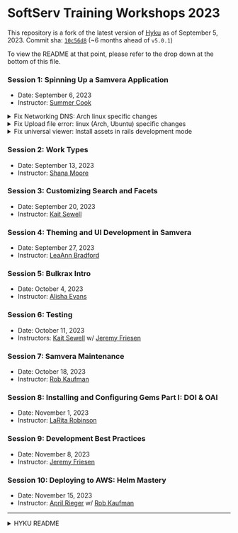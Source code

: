 # SoftServ Training Workshops 2023

This repository is a fork of the latest version of [Hyku](https://github.com/samvera/hyku) as of September 5, 2023. Commit sha: [`10c56d8`](https://github.com/samvera/hyku/tree/10c56d88485206aadb1c1cc5d4bec205c10205f0) (~6 months ahead of `v5.0.1`)

To view the README at that point, please refer to the drop down at the bottom of this file.

### Session 1: Spinning Up a Samvera Application
- Date: September 6, 2023
- Instructor: [Summer Cook](https://github.com/summer-cook)
<details>
  <summary>Fix Networking DNS: Arch linux specific changes </summary> 

on arch dory is not working for me. to resolve it

1. see changes in the doker-compose.yml and .env 

2.  add to /etc/hosts ech individual tenant 

```bash 
 127.0.0.1 localhost demo.localhost test.locualhost
``` 

access the apps via localhost:3000, test.localhost:3000

</details>

<details>
  <summary>Fix Upload file error: linux (Arch, Ubuntu) specific changes </summary> 

Apply acl's to the host system files if user uid on the host system is different from the user in the web container. The user `app` in the docker container has uid 1001 and needs to get access to some directories and files which are bind mount.

In the hyku repository root dir on the host run the following three commands which set the acls accordingly to directories, files and files with executable flag 

1. `find . -type d -exec setfacl --modify=user:1001:rwx {} \; `

2. `find . -type f -exec setfacl --modify=user:1001:rw  {} \; `

3. `find . -type f -perm /u+x,g+x -exec setfacl --modify=user:1001:rwx {} \; `

</details>

<details>

  <summary>Fix universal viewer: Install assets in rails development mode </summary> 

1. connect to the web container `docker compose exec web bash` and   

2. run `yarn install`

</details>

### Session 2: Work Types
- Date: September 13, 2023
- Instructor: [Shana Moore](https://github.com/ShanaLMoore)

### Session 3: Customizing Search and Facets
- Date: September 20, 2023
- Instructor: [Kait Sewell](https://github.com/K8Sewell)

### Session 4: Theming and UI Development in Samvera
- Date: September 27, 2023
- Instructor: [LeaAnn Bradford](https://github.com/labradford)

### Session 5: Bulkrax Intro
- Date: October 4, 2023
- Instructor: [Alisha Evans](https://github.com/alishaevn)

### Session 6: Testing
- Date: October 11, 2023
- Instructors: [Kait Sewell](https://github.com/K8Sewell) w/ [Jeremy Friesen](https://github.com/jeremyf)

### Session 7: Samvera Maintenance
- Date: October 18, 2023
- Instructor: [Rob Kaufman](https://github.com/orangewolf)

### Session 8: Installing and Configuring Gems Part I: DOI & OAI
- Date: November 1, 2023
- Instructor: [LaRita Robinson](https://github.com/laritakr)

### Session 9: Development Best Practices
- Date: November 8, 2023
- Instructor: [Jeremy Friesen](https://github.com/jeremyf)

### Session 10: Deploying to AWS:  Helm Mastery
- Date: November 15, 2023
- Instructor: [April Rieger](https://github.com/aprilrieger) w/ [Rob Kaufman](https://github.com/orangewolf)


<hr>
<details>
 <summary>HYKU README</summary>

## Table of Contents

  * [Running the stack](#running-the-stack)
    * [For development](#for-development)
    * [For testing](#for-testing)
    * [On AWS](#on-aws)
    * [With Docker](#with-docker)
    * [With Vagrant](#with-vagrant)
    * [With Kubernetes](#with-kubernetes)
  * [Single Tenant Mode](#single-tenancy)
  * [Switching accounts](#switching-accounts)
  * [Environment Variables](#environment-variables)
  * [Development dependencies](#development-dependencies)
    * [Postgres](#postgres)
  * [Importing](#importing)
    * [Enable Bulkrax](#enable-bulkrax)
    * [from CSV](#from-csv)
    * [from purl](#from-purl)
  * [Compatibility](#compatibility)
  * [Product Owner](#product-owner)
  * [Help](#help)
  * [Acknowledgments](#acknowledgments)

----

## Running the stack

### For development / testing with Docker

#### Dory

On OS X or Linux we recommend running [Dory](https://github.com/FreedomBen/dory). It acts as a proxy allowing you to access domains locally such as hyku.test or tenant.hyku.test, making multitenant development more straightforward and prevents the need to bind ports locally. Be sure to [adjust your ~/.dory.yml file to support the .test tld](https://github.com/FreedomBen/dory#config-file).  You can still run in development via docker with out Dory. To do so, copy `docker-compose.override-nodory.yml` to `docker-compose.override.yml` before starting doing docker-compose up.  You can then see the application t the loopback domain 'lvh.me:3000'.

```bash
gem install dory
dory up
```

#### Basic steps

```bash
docker-compose up web
```

This command starts the whole stack in individual containers allowing Rails to be started or stopped independent of the other services.  Once that starts (you'll see the line `Passenger core running in multi-application mode.` or `Listening on tcp://0.0.0.0:3000` to indicate a successful boot), you can view your app in a web browser at either hyku.test or localhost:3000 (see above).  When done `docker-compose stop` shuts down everything.

#### Troubleshooting on Windows
1. Dory is running but you're unable to access hyku.test:
    - Run this in the terminal: `ip addr | grep eth0 | grep inet`
    - Copy the first IP address from the result in your terminal
    - Use the steps under "Change the File Manually" at [this link](https://www.hostinger.co.uk/tutorials/how-to-edit-hosts-file#:~:text=Change%20the%20File%20Manually,-Press%20Start%20and&text=Once%20in%20Notepad%2C%20go%20to,space%2C%20then%20your%20domain%20name) to open your host file
    - At the bottom of the host file add this line: `<your-ip-address> hyku.test`
    - Save (_You may or may not need to restart your server_)

2. When creating a work and adding a file, you get an internal server error due to ownership/permissions issues of the tmp directory:
    - Gain root access to the container (in a slightly hacky way, check_volumes container runs from root): `docker compose run check_volumes bash`
    - Change ownership to app: `chown -R app:app /app/samvera/hyrax-webapp`

#### Tests in Docker

The full spec suite can be run in docker locally. There are several ways to do this, but one way is to run the following:

```bash
docker-compose exec web rake
```

### With out Docker

Please note that this is unused by most contributors at this point and will likely become unsupported in a future release of Hyku unless someone in the community steps up to maintain it.

#### For development

```bash
solr_wrapper
fcrepo_wrapper
postgres -D ./db/postgres
redis-server /usr/local/etc/redis.conf
bin/setup
DISABLE_REDIS_CLUSTER=true bundle exec sidekiq
DISABLE_REDIS_CLUSTER=true bundle exec rails server -b 0.0.0.0
```
#### For testing

See the [Hyku Development Guide](https://github.com/samvera/hyku/wiki/Hyku-Development-Guide) for how to run tests.

### Working with Translations

You can log all of the I18n lookups to the Rails logger by setting the I18N_DEBUG environment variable to true. This will add a lot of chatter to the Rails logger (but can be very helpful to zero in on what I18n key you should or could use).

```console
$ I18N_DEBUG=true bin/rails server
```

### On AWS

AWS CloudFormation templates for the Hyku stack are available in a separate repository:

https://github.com/hybox/aws

### With Docker

We distribute two `docker-compose.yml` configuration files.  The first is set up for development / running the specs. The other, `docker-compose.production.yml` is for running the Hyku stack in a production setting. . Once you have [docker](https://docker.com) installed and running, launch the stack using e.g.:

```bash
docker-compose up -d web
```

Note: You may need to add your user to the "docker" group.

```sudo gpasswd -a $USER docker
newgrp docker
```

### With Vagrant

The [samvera-vagrant project](https://github.com/samvera-labs/samvera-vagrant) provides another simple way to get started "kicking the tires" of Hyku (and [Hyrax](http://hyr.ax/)), making it easy and quick to spin up Hyku. (Note that this is not for production or production-like installations.) It requires [VirtualBox](https://www.virtualbox.org/) and [Vagrant](https://www.vagrantup.com/).

### With Kubernetes

Hyku relies on the helm charts provided by Hyrax. See [Deployment Info](https://github.com/samvera/hyrax/blob/main/CONTAINERS.md#deploying-to-production) for more information. We also provide a basic helm [deployment script](bin/helm_deploy). Hyku currently needs some additional volumes and ENV vars over the base Hyrax. See (ops/review-deploy.tmpl.yaml) for an example of what that might look like.

## Single Tenant Mode

Much of the default configuration in Hyku is set up to use multi-tenant mode.  This default mode allows Hyku users to run the equivielent of multiple Hyrax installs on a single set of resources. However, sometimes the subdomain splitting multi-headed complexity is simply not needed.  If this is the case, then single tenant mode is for you.  Single tenant mode will not show the tenant sign up page, or any of the tenant management screens. Instead it shows a single Samvera instance at what ever domain is pointed at the application.

To enable single tenant, set `HYKU_MULTITENANT=false` in your `docker-compose.yml` and `docker-compose.production.yml` configs. After changinig this setting, run `rails db:seed` to prepopulate the single tenant.

In single tenant mode, both the application root (eg. localhost, or hyku.test) and the tenant url single.* (eg. single.hyku.test) will load the tenant. Override the root host by setting HYKU_ROOT_HOST`.

To change from single- to multi-tenant mode, change the multitenancy/enabled flag to true and restart the application. Change the 'single' tenant account cname in the Accounts edit interface to the correct hostname.

## Switching accounts
There are three recommend ways to switch your current session from one account to another by using:
```ruby
switch!(Account.first)
# or
switch!('my.site.com')
# or
switch!('myaccount')
```

## Analytics Feature
Hyku currently only supports the configuration of one Google Analytics account for the basic functionality of this feature. Hyku currently only support Google Analytics with the Universal Analytics property for this feature.

Note: Google has announced they will stop processing data using the Universal Analytics property on July 1, 2023  or July 1, 2024 for Analytics 360 properties.

To enable analytics tracking and reporting features within Hyku, please follow the directions below.

### Setup a Google Analytics Account
- Create a Service Account: https://cloud.google.com/iam/docs/creating-managing-service-accounts
  - Note the service account email
  - When making a service account key, make sure the key type is set to p12
  - Note the service account private key secret
- Create an OAuth 2.0 Client ID: https://developers.google.com/identity/protocols/oauth2/web-server#creatingcred
- Create an Analytics account: https://support.google.com/analytics/answer/10269537?hl=en
  - Note Google Universal Analytics ID number
- Add service account email  as User, and grant "View" access: https://support.google.com/analytics/answer/1009702?hl=en#Add&zippy=%2Cin-this-article
- Enable the "Google Analytics API": https://developers.google.com/identity/protocols/oauth2/web-server#enable-apis
- Enable the "IAM Service Account Credentials API": https://developers.google.com/identity/protocols/oauth2/web-server#enable-apis

### Set the Environment Variables
In Hyku there are a few areas to set the environment variables needed for each of your environments development/staging/prodeuction/etc.

- Uncomment the config/analytics.yml file where the below mentioned environment variables will connect to our application.

```yaml
analytics:
  google:
    analytics_id: <%= ENV['GOOGLE_ANALYTICS_ID'] %>
    app_name: <%= ENV['GOOGLE_OAUTH_APP_NAME'] %>
    app_version: <%= ENV['GOOGLE_OAUTH_APP_VERSION'] %>
    privkey_path: <%= ENV['GOOGLE_OAUTH_PRIVATE_KEY_PATH'] %>
    privkey_secret: <%= ENV['GOOGLE_OAUTH_PRIVATE_KEY_SECRET'] %>
    client_email: <%= ENV['GOOGLE_OAUTH_CLIENT_EMAIL'] %>
```

- For local development please see the .env file and see the "Enable Google Analytics" section.

```yaml
##START## Enable Google Analytics
# Uncomment to enable and configure Google Analytics, see README for instructions.
HYRAX_ANALYTICS=true
GOOGLE_ANALYTICS_ID=UA-123456-12
GOOGLE_OAUTH_APP_NAME=hyku-demo
GOOGLE_OAUTH_APP_VERSION=1.0
GOOGLE_OAUTH_PRIVATE_KEY_SECRET=not-a-secret
GOOGLE_OAUTH_PRIVATE_KEY_PATH=prod-cred.p12
GOOGLE_OAUTH_CLIENT_EMAIL=set-me@email.com

# AND comment this out
# HYRAX_ANALYTICS=false
##END## Enable Google Analytics
```

- For deployment to staging/production please update/add the variables and values to the helm values files located in the ops directory (example: staging-deploy.tmpl.yaml).

```yaml
  - name: GOOGLE_ANALYTICS_ID
    value: $GOOGLE_ANALYTICS_ID # Set in GitHub's Environment Secrets
  - name: GOOGLE_OAUTH_APP_NAME
    value: hyku-demo
  - name: GOOGLE_OAUTH_APP_VERSION
    value: '1.0'
  - name: GOOGLE_OAUTH_PRIVATE_KEY_SECRET
    value: $GOOGLE_OAUTH_PRIVATE_KEY_SECRET # Set in GitHub's Environment Secrets
  - name: GOOGLE_OAUTH_PRIVATE_KEY_PATH
    value: prod-cred.p12 # The p12 file is in root and named `prod-cred.p12`
  - name: GOOGLE_OAUTH_PRIVATE_KEY_VALUE
    value: $GOOGLE_OAUTH_PRIVATE_KEY_VALUE # Set in GitHub's Environment Secrets
  - name: GOOGLE_OAUTH_CLIENT_EMAIL
    value: set-me@email.com
  - name: HYRAX_ANALYTICS
    value: 'true'
```

To get the `GOOGLE_OAUTH_PRIVATE_KEY_VALUE` value to set the variable in GitHub's Environment Secrets, you need the path to the p12 file you got from setting up your Google Service Account and run the following in your console locally.

`base64 -i path/to/file.p12 | pbcopy`

Once you run this script the value is on your local computers clipboard. You will need to paste this into GitHubs Environment Secrets or however you/your organization are handling secrets.

## Environment Variables

| Name | Description | Default | Development or Test Only |
| ------------- | ------------- | ------------- | ------------- |
| CHROME_HOSTNAME | specifies the chromium host for feature specs | chrome | yes |
| DB_ADAPTER | which Rails database adapter, mapped in to config/database.yml. Common values are postgresql, mysql2, jdbc, nulldb | postgresql | no |
| DB_HOST | host name for the database | db | no |
| DB_NAME | name of database on database host | hyku | no |
| DB_PASSWORD | password for connecting to database | | no |
| DB_PORT | Port for database connections | 5432 | no |
| DB_TEST_NAME | name of database on database host for tests to run against. Should be different than the development database name or your tests will clobber your dev set up | hyku_test | yes |
| DB_USER | username for the database connection | postgres | no |
| FCREPO_BASE_PATH | Fedora root path | /hykudemo | no
| FCREPO_DEV_BASE_PATH | Fedora root path used for dev instance | /dev | yes
| FCREPO_DEVELOPMENT_PORT | Port used for fedora dev instance | 8984 | yes
| FCREPO_HOST | host name for the fedora repo | fcrepo | no |
| FCREPO_PORT | port for the fedora repo | 8080 | no |
| FCREPO_REST_PATH | Fedora REST endpoint | rest | no
| FCREPO_STAGING_BASE_PATH | Fedora root path used for dev instance | /staging | no
| FCREPO_TEST_BASE_PATH | Fedora root path used for test instance | /test | yes
| FCREPO_TEST_PORT | Test port for the fedora repo  8986 | yes |
| GOOGLE_ANALYTICS_ID | The Google Analytics account id. Disabled if not set | - | no |
| GOOGLE_OAUTH_APP_NAME | The name of the application. | - | no |
| GOOGLE_OAUTH_APP_VERSION | The version of application. | - | no |
| GOOGLE_OAUTH_PRIVATE_KEY_SECRET | The secret provided by Google when you created the key. | - | no |
| GOOGLE_OAUTH_PRIVATE_KEY_PATH | The full path to your p12, key file. | - | no |
| GOOGLE_OAUTH_PRIVATE_KEY_VALUE | The value of the p12 file with base64 encryption, only set on deployment as that is how we get the p12 file on the server (see bin/web & bin/worker files) | - | no
| GOOGLE_OAUTH_CLIENT_EMAIL | OAuth Client email address.  | set-me@email.com | no |
| HYKU_ADMIN_HOST | URL of the admin / proprietor host in a multitenant environment | hyku.test | no |
| HYKU_ADMIN_ONLY_TENANT_CREATION | Restrict signing up a new tenant to the admin | false | no | |
| HYKU_ALLOW_SIGNUP | Can users register themselves on a given Tenant | true  | no |
| HYKU_ASSET_HOST | Host name of the asset server | - | no |
| HYKU_BULKRAX_ENABLED | Is the Bulkrax gem enabled | true | no |
| HYKU_BULKRAX_VALIDATIONS | Unused, pending feature addition by Ubiquity | - | no |
| HYKU_CACHE_API | Use Redis instead of disk for caching | false | no |
| HYKU_CACHE_ROOT | Directory of file cache (if CACHE_API is false) | /app/samvera/file_cache | no |
| HYKU_CONTACT_EMAIL | Email address used for the FROM field when the contact form is submitted | change-me-in-settings@example.com | no |
| HYKU_CONTACT_EMAIL_TO | Email addresses (comma separated) that receive contact form submissions | change-me-in-settings@example.com | no |
| HYKU_DEFAULT_HOST  | The host name pattern each tenant will respond to by default. %{tenant} is substituted for the tenants name. | "%{tenant}.#{admin_host}" | no |
| HYKU_DOI_READER | Does the work new / edit form allow reading in a DOI from Datacite? | false | no |
| HYKU_DOI_WRITER | Does saving or updating a work write to Datacite once the work is approved | false | no |
| HYKU_ELASTIC_JOBS | Use AWS Elastic jobs for background jobs | false | no |
| HYKU_EMAIL_FORMAT | Validate if user emails match a basic email regexp (currently `/@\S*.\S*/`) | false | no |
| HYKU_EMAIL_SUBJECT_PREFIX | String to put in front of system email subjects | - | no |
| HYKU_ENABLE_OAI_METADATA | Not used. Placeholder for upcoming OAI feature. | false | no |
| HYKU_FILE_ACL | Set Unix ACLs on file creation. Set to false if using Azure cloud or another network file system that does not allow setting permissions on files. | true | no |
| HYKU_FILE_SIZE_LIMIT | How big a file do you want to accept in the work upload?  | 5242880 (5 MB) | no |
| HYKU_GEONAMES_USERNAME | Username used for Geonames connections by the application | '' | no |
| HYKU_GOOGLE_SCHOLARLY_WORK_TYPES | List of work types which should be presented to Google Scholar for indexing. Comma separated WorkType list | - | no |
| HYKU_GTM_ID | If set, enable Google Tag manager with this id.  | - | no |
| HYKU_LOCALE_NAME | Not used. Placeholder for upcoming Ubiquity feature | en | no |
| HYKU_MONTHLY_EMAIL_LIST | Not used. Placeholder for upcoming Ubiquity feature | en | no |
| HYKU_MULTITENANT | Set application up for multitenantcy, or use the single tenant version. | false | no |
| HYKU_OAI_ADMIN_EMAIL | OAI endpoint contact address | changeme@example.com | no |
| HYKU_OAI_PREFIX | OAI namespace metadata prefix | oai:hyku | no |
| HYKU_OAI_SAMPLE_IDENTIFIER | OAI example of what an identify might look like | 806bbc5e-8ebe-468c-a188-b7c14fbe34df | no |
| HYKU_ROOT_HOST | What is the very base url that default subdomains should be tacked on to? | hyku.test | no |
| HYKU_S3_BUCKET | If set basic uploads for things like branding images will be sent to S3 | - | no |
| HYKU_SHARED_LOGIN | Not used. Placeholder for upcoming Ubiquity feature | en | no |
| HYKU_SMTP_SETTINGS | String representing a hash of options for tenant specific SMTP defaults. Can be any of `from user_name password address domain port authentication enable_starttls_auto` | - | no |
| HYKU_SOLR_COLLECTION_OPTIONS | Overrides of specific collection options for Solr. | `{async: nil, auto_add_replicas: nil, collection: { config_name: ENV.fetch('SOLR_CONFIGSET_NAME', 'hyku') }, create_node_set: nil, max_shards_per_node: nil, num_shards: 1, replication_factor: nil, router: { name: nil, field: nil }, rule: nil, shards: nil, snitch: nil}` | no |
| HYKU_SSL_CONFIGURED | Force SSL on page loads and IIIF manifest links | false | no |
| HYKU_WEEKLY_EMAIL_LIST | Not used. Placeholder for upcoming Ubiquity feature | en | no |
| HYKU_YEARLY_EMAIL_LIST | Not used. Placeholder for upcoming Ubiquity feature | en | no |
| HYRAX_ACTIVE_JOB_QUEUE | Which Rails background job runner should be used? | sidekiq | no |
| HYRAX_FITS_PATH | Where is fits.sh installed on the system. Will try the PATH if not set. | /app/fits/fits.sh | no |
| HYRAX_REDIS_NAMESPACE | What namespace should the application use by default | hyrax | no |
| I18N_DEBUG | See [Working with Translations] above | false | yes |
| INITIAL_ADMIN_EMAIL | Admin email used by database seeds. | admin@example.com | no |
| INITIAL_ADMIN_PASSWORD | Admin password used by database seeds. Be sure to change in production. | testing123 | no |
| IN_DOCKER | Used specs to know if we are running inside a container or not. Set to true if in K8S regardless of Docker vs ContainerD | false | yes |
| LD_LIBRARY_PATH | Path used for fits | /app/fits/tools/mediainfo/linux | no |
| NEGATIVE_CAPTCHA_SECRET | A secret value you set for the appliations negative_captcha to work. | default-value-change-me | no |
| RAILS_ENV | https://guides.rubyonrails.org/configuring.html#creating-rails-environments | development | no |
| RAILS_LOG_TO_STDOUT | Redirect all logging to stdout | true | no |
| RAILS_MAX_THREADS | Number of threads to use in puma or sidekiq | 5 | no |
| REDIS_HOST | Host location of redis | redis | no |
| REDIS_PASSWORD | Password for redis, optional | - | no |
| REDIS_URL | Optional explicit redis url, build from host/passsword if not specified | redis://:staging@redis:6397/ | no |
| SECRET_KEY_BASE | Used by Rails to secure sessions, should be a 128 character hex | - | no |
| SMTP_ADDRESS | Address of the smtp endpoint for sending email | - | no |
| SMTP_DOMAIN | Domain for sending email | - | no |
| SMTP_PASSWORD | Password for email sending | - | no |
| SMTP_PORT | Port for email sending | - | no |
| SMTP_USER_NAME | Username for the email connection | - | no |
| SOLR_ADMIN_PASSWORD | Solr requires a user/password when accessing the collections API (which we use to create and manage solr collections and aliases) | admin | no |
| SOLR_ADMIN_USER | Solr requires a user/password when accessing the collections API (which we use to create and manage solr collections and aliases) | admin | no |
| SOLR_COLLECTION_NAME | Name of the Solr collection used by non-tenant search. This is required by Hyrax, but is currently unused by Hyku | hydra-development | no |
| SOLR_CONFIGSET_NAME  | Name of the Solr configset to use when creating new Solr collections | hyku | no |
| SOLR_HOST | Host for the Solr connection | solr | no |
| SOLR_PORT | Solr port | 8983 | no |
| SOLR_URL | URL for the Solr connection | http://admin:admin@solr:8983/solr/ | no |
| WEB_CONCURRENCY | Number of processes to run in either puma or sidekiq | 2 | no |

## Development Dependencies

### Postgres

Hyku supports multitenancy using the `apartment` gem. `apartment` works best with a postgres database.

## Importing
### Bulkrax:

Bulkrax is enabled by default and CSV, OAI and XML importers can be used in the admin dashboard or through the command line API.
More info about configuring and using bulkrax can be found [here](https://github.com/samvera-labs/bulkrax/wiki)

### Commandline Importers

Importing from CSV and PURL directly can be done via Bulkrax and the built in code in Hyku is slated for deletion in the next release.

## Compatibility

* Ruby 2.7 is recommended.  Later versions may also work.
* Rails 5.2 is required.

### Product Owner

[orangewolf](https://github.com/orangewolf)

## Help

The Samvera community is here to help. Please see our [support guide](./SUPPORT.md).

## Acknowledgments

This software was developed by the Hydra-in-a-Box Project (DPLA, DuraSpace, and Stanford University) under a grant from IMLS.

This software is brought to you by the Samvera community.  Learn more at the
[Samvera website](http://samvera.org/).

![Samvera Logo](https://samvera.atlassian.net/wiki/download/attachments/405216084/samvera-fall-TM-220w-transparent.png?version=1&modificationDate=1540440075555&cacheVersion=1&api=v2)

</details>
